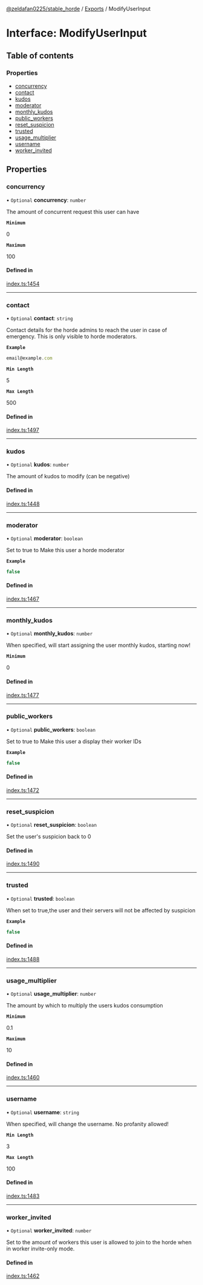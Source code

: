 [@zeldafan0225/stable_horde](../README.md) / [Exports](../modules.md) / ModifyUserInput

# Interface: ModifyUserInput

## Table of contents

### Properties

- [concurrency](ModifyUserInput.md#concurrency)
- [contact](ModifyUserInput.md#contact)
- [kudos](ModifyUserInput.md#kudos)
- [moderator](ModifyUserInput.md#moderator)
- [monthly\_kudos](ModifyUserInput.md#monthly_kudos)
- [public\_workers](ModifyUserInput.md#public_workers)
- [reset\_suspicion](ModifyUserInput.md#reset_suspicion)
- [trusted](ModifyUserInput.md#trusted)
- [usage\_multiplier](ModifyUserInput.md#usage_multiplier)
- [username](ModifyUserInput.md#username)
- [worker\_invited](ModifyUserInput.md#worker_invited)

## Properties

### concurrency

• `Optional` **concurrency**: `number`

The amount of concurrent request this user can have

**`Minimum`**

0

**`Maximum`**

100

#### Defined in

[index.ts:1454](https://github.com/ZeldaFan0225/stable_horde/blob/3b7418e/index.ts#L1454)

___

### contact

• `Optional` **contact**: `string`

Contact details for the horde admins to reach the user in case of emergency. This is only visible to horde moderators.

**`Example`**

```ts
email@example.com
```

**`Min Length`**

5

**`Max Length`**

500

#### Defined in

[index.ts:1497](https://github.com/ZeldaFan0225/stable_horde/blob/3b7418e/index.ts#L1497)

___

### kudos

• `Optional` **kudos**: `number`

The amount of kudos to modify (can be negative)

#### Defined in

[index.ts:1448](https://github.com/ZeldaFan0225/stable_horde/blob/3b7418e/index.ts#L1448)

___

### moderator

• `Optional` **moderator**: `boolean`

Set to true to Make this user a horde moderator

**`Example`**

```ts
false
```

#### Defined in

[index.ts:1467](https://github.com/ZeldaFan0225/stable_horde/blob/3b7418e/index.ts#L1467)

___

### monthly\_kudos

• `Optional` **monthly\_kudos**: `number`

When specified, will start assigning the user monthly kudos, starting now!

**`Minimum`**

0

#### Defined in

[index.ts:1477](https://github.com/ZeldaFan0225/stable_horde/blob/3b7418e/index.ts#L1477)

___

### public\_workers

• `Optional` **public\_workers**: `boolean`

Set to true to Make this user a display their worker IDs

**`Example`**

```ts
false
```

#### Defined in

[index.ts:1472](https://github.com/ZeldaFan0225/stable_horde/blob/3b7418e/index.ts#L1472)

___

### reset\_suspicion

• `Optional` **reset\_suspicion**: `boolean`

Set the user's suspicion back to 0

#### Defined in

[index.ts:1490](https://github.com/ZeldaFan0225/stable_horde/blob/3b7418e/index.ts#L1490)

___

### trusted

• `Optional` **trusted**: `boolean`

When set to true,the user and their servers will not be affected by suspicion

**`Example`**

```ts
false
```

#### Defined in

[index.ts:1488](https://github.com/ZeldaFan0225/stable_horde/blob/3b7418e/index.ts#L1488)

___

### usage\_multiplier

• `Optional` **usage\_multiplier**: `number`

The amount by which to multiply the users kudos consumption

**`Minimum`**

0.1

**`Maximum`**

10

#### Defined in

[index.ts:1460](https://github.com/ZeldaFan0225/stable_horde/blob/3b7418e/index.ts#L1460)

___

### username

• `Optional` **username**: `string`

When specified, will change the username. No profanity allowed!

**`Min Length`**

3

**`Max Length`**

100

#### Defined in

[index.ts:1483](https://github.com/ZeldaFan0225/stable_horde/blob/3b7418e/index.ts#L1483)

___

### worker\_invited

• `Optional` **worker\_invited**: `number`

Set to the amount of workers this user is allowed to join to the horde when in worker invite-only mode.

#### Defined in

[index.ts:1462](https://github.com/ZeldaFan0225/stable_horde/blob/3b7418e/index.ts#L1462)
